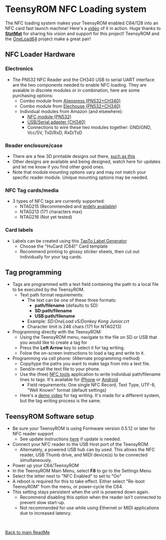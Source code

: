 
# TeensyROM NFC Loading system
The NFC loading system makes your TeensyROM enabled C64/128 into an NFC card fast launch machine! Here's a [video](https://www.youtube.com/watch?v=mDrT1I4R0ls) of it in action. Huge thanks to [**StatMat**](https://github.com/Stat-Mat) for sharing his vision and support for this project! TeensyROM and the [OneLoad64](https://www.youtube.com/watch?v=lz0CJbkplj0) project make a great pair! 

## NFC Loader Hardware
### Electronics
* The PN532 NFC Reader and the CH340 USB to serial UART interface are the two components needed to enable NFC loading.  They are avaiable in discrete modules or in combination, here are some purchasing options:
  * Combo module from [Aliexpress (PN532+CH340)](https://www.aliexpress.us/item/3256806140123574.html)
  * Combo module from [Elechouse (PN532+CH340)](https://www.elechouse.com/product/pn532-nfc-usb-module/)
  * Individual modules from Amazon (and elsewhere):
    * [NFC module (PN532)](https://www.amazon.com/gp/product/B01I1J17LC)
    * [USB/Serial adapter (CH340)](https://www.amazon.com/gp/product/B00LZV1G6K)
    * Connections to wire these two modules together: GND/GND, Vcc/5V, TxD/RxD, RxD/TxD
### Reader enclosure/case
* There are a few 3D printable designs out there, [such as this](https://www.printables.com/model/737533-tapto-nfc-engine)
* Other designs are available and being designed, watch here for updates and let me know if you find other good ones.
* Note that module mounting options vary and may not match your specific reader module. Unique mounting options may be needed. 
### NFC Tag cards/media
* 3 types of NFC tags are currently supported:
  * NTAG215 (Recommended and [widely available](https://www.amazon.com/dp/B074M9J5L3))
  * NTAG213 (171 characters max)
  * NTAG216 (Not yet tested)
### Card labels
* Labels can be created using this [TapTo Label Generator](https://tapto-designer.netlify.app/)
  * Choose the "HuCard (C64)" Card template
  * Recommend printing to glossy sticker sheets, then cut out individually for your tag cards.

## Tag programming
* Tags are programmed with a text field containing the path to a local file to be executed by the TeensyROM.
  * Text path format requirements:
    * The text can be one of these three formats:
      * **path/filename** (defaults to SD)
      * **SD:path/filename**
      * **USB:path/filename**
    * Example: *SD:OneLoad v5/Donkey Kong Junior.crt*
    * Character limit is 246 chars (171 for NTAG213)
* Programming directly with the TeensyROM:
  * Using the TeensyROM menu, navigate to the file on SD or USB that you would like to create a tag for
  * Press the **Left Arrow** key to select it for tag writing.
  * Folow the on-screen instructions to load a tag and write to it.
* Programming via cell phone: (Alternate programming method)
  * Copy/type the paths you want to make tags from into a text file.
  * Send/e-mail the text file to your phone.
  * Use the (free) [NFC tools](https://www.wakdev.com/en/) application to write individual path/filename lines to tags.  It's available for [iPhone](https://itunes.apple.com/us/app/nfc-tools/id1252962749) or [Android](https://play.google.com/store/apps/details?id=com.wakdev.wdnfc)
    * Field requirements: One single NFC Record, Text Type, UTF-8, "Well Known" format  (default settings)
  * Here's a [demo video](https://youtu.be/YwQviLwWHYM?t=663) for tag writing. It's made for a different system, but the tag writing process is the same.

## TeensyROM Software setup
* Be sure your TeensyROM is using Formware version 0.5.12 or later for NFC reader support
  * See update instructions [here](General_Usage.md#firmware-updates) if update is needed.
* Connect your NFC reader to the USB Host port of the TeensyROM.
  * Alternately, a powered USB hub can by used.  This allows the NFC reader, USB Thumb drive, and MIDI device(s) to be connected simultaneously.
* Power up your C64/TeensyROM
* In the TeensyROM Main Menu, select **F8** to go to the Settings Menu
* Select the letter next to "NFC Enabled" to set to "On"
* A reboot is required for this to take effect.  Either select "Re-boot TeensyROM" from the menu, or power-cycle the C64.
* This setting stays persistent when the unit is powered down again.
  * Recommend disabling this option when the reader isn't connected to prevent slow start-up.
  * Not recommended for use while using Ethernet or MIDI applications due to increased latency.

<br>

[Back to main ReadMe](/README.md)